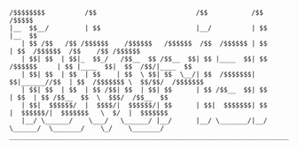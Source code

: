 ```text
/$$$$$$$$          /$$                         /$$           /$$           /$$$$$                                                                    
|__  $$__/         | $$                        |__/          | $$          |__  $$                                                                    
   | $$ /$$   /$$ /$$$$$$    /$$$$$$   /$$$$$$  /$$  /$$$$$$ | $$             | $$  /$$$$$$  /$$    /$$ /$$$$$$  
   | $$| $$  | $$|_  $$_/   /$$__  $$ /$$__  $$| $$ |____  $$| $$ /$$$$$$     | $$ |____  $$|  $$  /$$/|____  $$ 
   | $$| $$  | $$  | $$    | $$  \ $$| $$  \__/| $$  /$$$$$$$| $$|______//$$  | $$  /$$$$$$$ \  $$/$$/  /$$$$$$$ 
   | $$| $$  | $$  | $$ /$$| $$  | $$| $$      | $$ /$$__  $$| $$       | $$  | $$ /$$__  $$  \  $$$/  /$$__  $$ 
   | $$|  $$$$$$/  |  $$$$/|  $$$$$$/| $$      | $$|  $$$$$$$| $$       |  $$$$$$/|  $$$$$$$   \  $/  |  $$$$$$$ 
   |__/ \______/    \___/   \______/ |__/      |__/ \_______/|__/        \______/  \_______/    \_/    \_______/
_________________________________________________________________________________________________________________
```
<!--

**Here are some ideas to get you started:**

🙋‍♀️ A short introduction - what is your organization all about?
🌈 Contribution guidelines - how can the community get involved?
👩‍💻 Useful resources - where can the community find your docs? Is there anything else the community should know?
🍿 Fun facts - what does your team eat for breakfast?
🧙 Remember, you can do mighty things with the power of [Markdown](https://docs.github.com/github/writing-on-github/getting-started-with-writing-and-formatting-on-github/basic-writing-and-formatting-syntax)
-->
